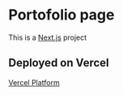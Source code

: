 # Portofolio page
This is a [Next.js](https://nextjs.org/) project

## Deployed on Vercel
[Vercel Platform](https://vercel.com/new?utm_medium=default-template&filter=next.js&utm_source=create-next-app&utm_campaign=create-next-app-readme)
